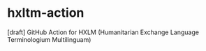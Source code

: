 # hxltm-action
[draft] GitHub Action for HXLM (Humanitarian Exchange Language Terminologium Multilinguam)
